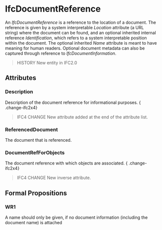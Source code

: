 # IfcDocumentReference

An _IfcDocumentReference_ is a reference to the location of a document. The reference is given by a system interpretable _Location_ attribute (a URL string) where the document can be found, and an optional inherited internal reference _Identification_, which refers to a system interpretable position within the document. The optional inherited _Name_ attribute is meant to have meaning for human readers. Optional document metadata can also be captured through reference to _IfcDocumentInformation_.
<!-- end of short definition -->

> HISTORY New entity in IFC2.0

## Attributes

### Description
Description of the document reference for informational purposes.
{ .change-ifc2x4}
> IFC4 CHANGE New attribute added at the end of the attribute list.

### ReferencedDocument
The document that is referenced.

### DocumentRefForObjects
The document reference with which objects are associated.
{ .change-ifc2x4}
> IFC4 CHANGE New inverse attribute.

## Formal Propositions

### WR1
A name should only be given, if no document information (including the document name) is attached
